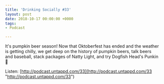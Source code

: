 ```yaml
---
title: 'Drinking Socially #33'
layout: post
date: 2018-10-17 00:00:00 +0000
tags:
- Podcast

---
```

It's pumpkin beer season! Now that Oktoberfest has ended and the weather is getting chilly, we get deep on the history of pumpkin beers, talk beers and baseball, stack packages of Natty Light, and try Dogfish Head's Punkin 🍻

Listen: [http://podcast.untappd.com/33](http://podcast.untappd.com/33 "http://podcast.untappd.com/33")